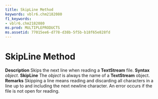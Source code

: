 ```yaml
---
title: SkipLine Method
keywords: vblr6.chm2182080
f1_keywords:
- vblr6.chm2182080
ms.prod: MULTIPLEPRODUCTS
ms.assetid: 77015ee6-d778-d38b-5f5b-b18f65e828fd
---
```



# SkipLine Method



 **Description**
Skips the next line when reading a  **TextStream** file.
 **Syntax**
 _object_. **SkipLine**
The  _object_ is always the name of a **TextStream** object.
 **Remarks**
Skipping a line means reading and discarding all characters in a line up to and including the next newline character.
An error occurs if the file is not open for reading.

